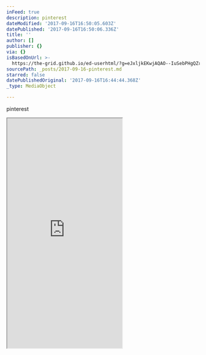 ```yaml
---
inFeed: true
description: pinterest
dateModified: '2017-09-16T16:50:05.603Z'
datePublished: '2017-09-16T16:50:06.336Z'
title: ''
author: []
publisher: {}
via: {}
isBasedOnUrl: >-
  https://the-grid.github.io/ed-userhtml/?g=eJxljkEKwjAQAO--IuSebPHgQZr-wgdsk22TYpuQXQj-3hYFRa8zDEzPvqYiCvmxeRVooqq4eqcBkJmEbUmbUCUW6_MKC8MOktiF9dDDqx5OPaqAgmZ3JmSnaR0p3Jiq_vAxYw2mpSDR6XPXfSn2eCcTKc1RnL78q3d1mFhpcjqKFL4CtNZ-DueMkjjmAscgDk8CBE4O
sourcePath: _posts/2017-09-16-pinterest.md
starred: false
datePublishedOriginal: '2017-09-16T16:44:44.368Z'
_type: MediaObject

---
```

pinterest

<iframe src="https://the-grid.github.io/ed-userhtml/?g=eJxljkEKwjAQAO--IuSebPHgQZr-wgdsk22TYpuQXQj-3hYFRa8zDEzPvqYiCvmxeRVooqq4eqcBkJmEbUmbUCUW6_MKC8MOktiF9dDDqx5OPaqAgmZ3JmSnaR0p3Jiq_vAxYw2mpSDR6XPXfSn2eCcTKc1RnL78q3d1mFhpcjqKFL4CtNZ-DueMkjjmAscgDk8CBE4O" height="600" style=""></iframe>
